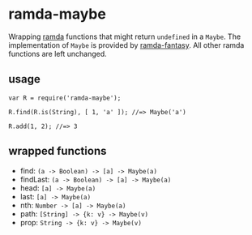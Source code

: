 # ramda-maybe

Wrapping [ramda](https://github.com/ramda/ramda) functions that might return `undefined` in a `Maybe`. The implementation of `Maybe` is provided by [ramda-fantasy](https://github.com/ramda/ramda-fantasy). All other ramda functions are left unchanged.

## usage
```
var R = require('ramda-maybe');

R.find(R.is(String), [ 1, 'a' ]); //=> Maybe('a')

R.add(1, 2); //=> 3
```

## wrapped functions

 * find: `(a -> Boolean) -> [a] -> Maybe(a)`
 * findLast:  `(a -> Boolean) -> [a] -> Maybe(a)`
 * head: `[a] -> Maybe(a)`
 * last: `[a] -> Maybe(a)`
 * nth: `Number -> [a] -> Maybe(a)`
 * path: `[String] -> {k: v} -> Maybe(v)`
 * prop: `String -> {k: v} -> Maybe(v)`
